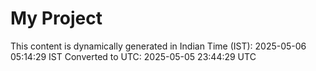 # My Project

This content is dynamically generated in Indian Time (IST): 2025-05-06 05:14:29 IST
Converted to UTC: 2025-05-05 23:44:29 UTC
